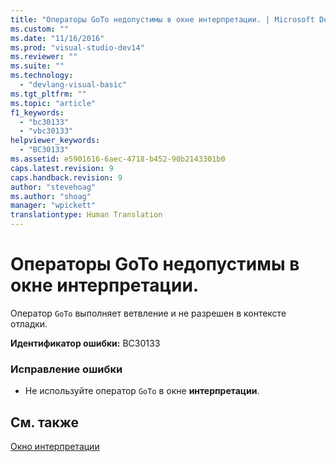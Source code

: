 ```yaml
---
title: "Операторы GoTo недопустимы в окне интерпретации. | Microsoft Docs"
ms.custom: ""
ms.date: "11/16/2016"
ms.prod: "visual-studio-dev14"
ms.reviewer: ""
ms.suite: ""
ms.technology: 
  - "devlang-visual-basic"
ms.tgt_pltfrm: ""
ms.topic: "article"
f1_keywords: 
  - "bc30133"
  - "vbc30133"
helpviewer_keywords: 
  - "BC30133"
ms.assetid: e5901616-6aec-4718-b452-90b2143301b0
caps.latest.revision: 9
caps.handback.revision: 9
author: "stevehoag"
ms.author: "shoag"
manager: "wpickett"
translationtype: Human Translation
---
```

# Операторы GoTo недопустимы в окне интерпретации.
Оператор `GoTo` выполняет ветвление и не разрешен в контексте отладки.  
  
 **Идентификатор ошибки:** BC30133  
  
### Исправление ошибки  
  
-   Не используйте оператор `GoTo` в окне **интерпретации**.  
  
## См. также  
 [Окно интерпретации](/visual-studio/ide/reference/immediate-window)